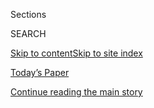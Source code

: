<div id="app">

<div>

<div class="NYTAppHideMasthead css-1r6wvpq e1suatyy0">

<div class="section css-ui9rw0 e1suatyy2">

<div class="css-eph4ug er09x8g0">

<div class="css-6n7j50">

</div>

<span class="css-1dv1kvn">Sections</span>

<div class="css-10488qs">

<span class="css-1dv1kvn">SEARCH</span>

</div>

[Skip to content](#site-content)[Skip to site
index](#site-index)

</div>

<div class="css-10698na e1huz5gh0">

</div>

</div>

<div id="masthead-bar-one" class="section hasLinks css-15hmgas e1csuq9d3">

<div class="css-uqyvli e1csuq9d0">

</div>

<div class="css-1uqjmks e1csuq9d1">

</div>

<div class="css-9e9ivx">

[](https://myaccount.nytimes.com/auth/login?response_type=cookie&client_id=vi)

</div>

<div class="css-1bvtpon e1csuq9d2">

[Today’s Paper](https://www.nytimes.com/section/todayspaper)

</div>

</div>

</div>

</div>

<div data-aria-hidden="false">

<div id="site-content" data-role="main">

<div id="top-wrapper" class="css-15p45cc eaca97t0" type="top">

<div id="top-slug" class="css-19x0jxb eaca97t1" hidden="">

Advertisement

</div>

[Continue reading the main
story](#after-top)

<div class="ad top-wrapper" style="text-align:center;height:100%;display:block;min-height:90px">

<div id="top" class="place-ad" data-position="top" data-size-key="top">

</div>

</div>

<div id="after-top">

</div>

</div>

<div id="byline" class="section css-15h4p1b e9abtgs0">

<div class="css-1j21atc e1svk9qx1">

<div class="css-nfcc9b e1svk9qx3">

<div class="css-vl9dhg e1svk9qx5">

<div class="css-1nrhkj6 e1svk9qx6">

# Keith Collins

</div>

## <span></span>

Keith Collins is a story editor on the Business desk at The New York
Times, specializing in visual storytelling.

</div>

</div>

</div>

<div>

<div id="mid1-wrapper" class="css-1mn4oms eaca97t0" type="rank">

<div id="mid1-slug" class="css-1tag3rd eaca97t1">

Advertisement

</div>

[Continue reading the main
story](#after-mid1)

<div id="mid1" class="ad mid1-wrapper" style="text-align:center;height:100%;display:block">

</div>

<div id="after-mid1">

</div>

</div>

</div>

<div class="css-185go5a e1o5byef0">

<div class="css-15cbhtu">

  - [Latest](#stream-panel)
  - <span class="css-6n7j50">Search</span>
    <div class="control">
    <div class="label-container css-1dv1kvn">
    Search
    </div>
    <div class="css-wm4t3d">
    **<span id="clear-search-input" class="css-1dv1kvn">Clear this text
    input</span>
    </div>
    </div>
    <span class="css-1iovbfw"></span>

<div id="stream-panel" class="section css-8msx5b e1jz0cab1">

<div class="css-13mho3u">

1.  
    
    <div class="css-1cp3ece">
    
    <div class="css-1l4spti">
    
    [](/interactive/2020/07/23/us/coronavirus-hospitalizations-us.html)
    
    <div class="css-79elbk">
    
    ![](https://static01.nyt.com/images/2020/07/22/us/coronavirus-hospitalizations-us-promo-1595468186958/coronavirus-hospitalizations-us-promo-1595468186958-thumbWide-v9.png?quality=75&auto=webp&disable=upscale)
    
    </div>
    
    ## Where the Virus Is Sending People to Hospitals
    
    New data from nearly 50 cities shows the number of people
    hospitalized with coronavirus is rising in a wide expanse of hot
    spots around the country.
    
    <div class="css-1nqbnmb ea5icrr0">
    
    By <span class="css-1n7hynb">Lazaro Gamio, Sarah Mervosh
    <span>and</span> Keith
    Collins</span>
    
    </div>
    
    </div>
    
    <div class="css-1lc2l26 e1xfvim33">
    
    </div>
    
    </div>

2.  
    
    <div class="css-1cp3ece">
    
    <div class="css-1l4spti">
    
    [](/interactive/2020/us/coronavirus-testing.html)
    
    <div class="css-79elbk">
    
    ![](https://static01.nyt.com/images/2020/07/09/us/coronavirus-testing-promo-1594341213685/coronavirus-testing-promo-1594341213685-thumbWide-v30.png?quality=75&auto=webp&disable=upscale)
    
    </div>
    
    ## Is Your State Doing Enough Coronavirus Testing?
    
    The number of daily coronavirus tests conducted in the United States
    is only 41 percent of the level necessary to mitigate the spread of
    the virus, according to estimates by researchers at the Harvard
    Global Health Institute.
    
    <div class="css-1nqbnmb ea5icrr0">
    
    By <span class="css-1n7hynb">Keith
    Collins</span>
    
    </div>
    
    </div>
    
    <div class="css-1lc2l26 e1xfvim33">
    
    </div>
    
    </div>

3.  
    
    <div class="css-1cp3ece">
    
    <div class="css-1l4spti">
    
    [](/interactive/2020/05/12/us/coronavirus-testing-white-house.html)
    
    <div class="css-79elbk">
    
    ![](https://static01.nyt.com/images/2020/05/12/autossell/poster-promo-3/poster-promo-3-thumbWide.jpg?quality=75&auto=webp&disable=upscale)
    
    </div>
    
    ## The White House Uses This Device for Virus Testing. Some Results Might Be False.
    
    Racing to contain an outbreak in the White House, the Trump
    administration is testing staff members with a machine that can
    produce fast results, but it was found in a new study to sometimes
    miss infections.
    
    <div class="css-1nqbnmb ea5icrr0">
    
    By <span class="css-1n7hynb">Jeremy White <span>and</span> Keith
    Collins</span>
    
    </div>
    
    </div>
    
    <div class="css-1lc2l26 e1xfvim33">
    
    </div>
    
    </div>

4.  
    
    <div class="css-1cp3ece">
    
    <div class="css-1l4spti">
    
    [](/interactive/2020/05/07/us/coronavirus-states-reopen-criteria.html)
    
    <div class="css-79elbk">
    
    ![](https://static01.nyt.com/images/2020/05/07/us/coronavirus-states-reopen-criteria-promo-1588830826006/coronavirus-states-reopen-criteria-promo-1588830826006-thumbWide-v2.jpg?quality=75&auto=webp&disable=upscale)
    
    </div>
    
    ## Most States That Are Reopening Fail to Meet White House Guidelines
    
    While the Trump administration’s recommendation ultimately leaves
    states’ fates to governors, most reopening states fail to meet the
    criteria for a downward trend in reported coronavirus cases.
    
    <div class="css-1nqbnmb ea5icrr0">
    
    By <span class="css-1n7hynb">Keith Collins <span>and</span> Lauren
    Leatherby</span>
    
    </div>
    
    </div>
    
    <div class="css-1lc2l26 e1xfvim33">
    
    </div>
    
    </div>

5.  
    
    <div class="css-1cp3ece">
    
    <div class="css-1l4spti">
    
    [](/interactive/2020/04/17/us/coronavirus-testing-states.html)
    
    <div class="css-79elbk">
    
    ![](https://static01.nyt.com/images/2020/04/17/us/coronavirus-testing-states-promo-1587163422882/coronavirus-testing-states-promo-1587163422882-thumbWide-v4.png?quality=75&auto=webp&disable=upscale)
    
    </div>
    
    ## Coronavirus Testing Needs to Triple Before the U.S. Can Reopen, Experts Say
    
    As some governors look to ease coronavirus restrictions, public
    health experts say the country needs at least half a million tests
    per day to safely reopen.
    
    <div class="css-1nqbnmb ea5icrr0">
    
    By <span class="css-1n7hynb">Keith
    Collins</span>
    
    </div>
    
    </div>
    
    <div class="css-1lc2l26 e1xfvim33">
    
    </div>
    
    </div>

6.  
    
    <div class="css-1cp3ece">
    
    <div class="css-1l4spti">
    
    [](/interactive/2020/04/01/business/coronavirus-gun-sales.html)
    
    <div class="css-79elbk">
    
    ![](https://static01.nyt.com/images/2020/04/01/us/coronavirus-gun-sales-promo-1585789911452/coronavirus-gun-sales-promo-1585789911452-thumbWide.png?quality=75&auto=webp&disable=upscale)
    
    </div>
    
    ## About 2 Million Guns Were Sold in the U.S. as Virus Fears Spread
    
    Americans bought about two million guns last month, according to a
    New York Times analysis of federal data.
    
    <div class="css-1nqbnmb ea5icrr0">
    
    By <span class="css-1n7hynb">Keith Collins <span>and</span> David
    Yaffe-Bellany</span>
    
    </div>
    
    </div>
    
    <div class="css-1lc2l26 e1xfvim33">
    
    </div>
    
    </div>

7.  
    
    <div class="css-1cp3ece">
    
    <div class="css-1l4spti">
    
    [](/interactive/2020/03/19/world/coronavirus-flatten-the-curve-countries.html)
    
    <div class="css-79elbk">
    
    ![](https://static01.nyt.com/images/2020/03/19/us/coronavirus-flatten-the-curve-countries-promo-1584592592793/coronavirus-flatten-the-curve-countries-promo-1584592592793-thumbWide-v6.png?quality=75&auto=webp&disable=upscale)
    
    </div>
    
    ## Which Country Has Flattened the Curve for the Coronavirus?
    
    These charts show the trajectory of the coronavirus pandemic in each
    country. New cases have dwindled in China and South Korea, but the
    virus continues to spread rapidly in most of the world.
    
    <div class="css-1nqbnmb ea5icrr0">
    
    By <span class="css-1n7hynb">K.K. Rebecca Lai <span>and</span> Keith
    Collins</span>
    
    </div>
    
    </div>
    
    <div class="css-1lc2l26 e1xfvim33">
    
    </div>
    
    </div>

8.  
    
    <div class="css-1cp3ece">
    
    <div class="css-1l4spti">
    
    [](/interactive/2020/02/25/us/elections/debate-speaking-time.html)
    
    <div class="css-79elbk">
    
    ![](https://static01.nyt.com/images/2020/02/24/us/debate-speaking-time-promo-1582580062142/debate-speaking-time-promo-1582580062142-thumbWide-v2.jpg?quality=75&auto=webp&disable=upscale)
    
    </div>
    
    ## Which Candidates Got the Most Speaking Time in the Democratic Debate
    
    Sanders, Bloomberg and Klobuchar led the seven candidates onstage.
    
    <div class="css-1nqbnmb ea5icrr0">
    
    By <span class="css-1n7hynb">Weiyi Cai, Keith Collins
    <span>and</span> Lauren
    Leatherby</span>
    
    </div>
    
    </div>
    
    <div class="css-1lc2l26 e1xfvim33">
    
    </div>
    
    </div>

9.  
    
    <div class="css-1cp3ece">
    
    <div class="css-1l4spti">
    
    [](/interactive/2020/02/24/us/politics/nevada-democratic-caucus-errors.html)
    
    <div class="css-79elbk">
    
    ![](https://static01.nyt.com/images/2020/02/21/us/politics/nevada-democratic-caucus-errors-1582574913865/nevada-democratic-caucus-errors-1582574913865-thumbWide.jpg?quality=75&auto=webp&disable=upscale)
    
    </div>
    
    ## Nevada Caucuses Repeat Errors of Iowa Contest
    
    After the final results were released, the Nevada State Democratic
    Party chairman said the state should consider shifting to a primary
    process.
    
    <div class="css-1nqbnmb ea5icrr0">
    
    By <span class="css-1n7hynb">Keith Collins, Denise Lu
    <span>and</span> Charlie Smart</span>
    
    </div>
    
    </div>
    
    <div class="css-1lc2l26 e1xfvim33">
    
    </div>
    
    </div>

10. 
    
    <div class="css-1cp3ece">
    
    <div class="css-1l4spti">
    
    [](/live/2020/nevada-caucus-02-22/how-caucuses-work)
    
    ## How the caucuses should work, and what could go wrong.
    
    <div class="css-1nqbnmb ea5icrr0">
    
    By <span class="css-1n7hynb">Keith Collins <span>and</span> Larry
    Buchanan</span>
    
    </div>
    
    </div>
    
    <div class="css-1lc2l26 e1xfvim33">
    
    </div>
    
    </div>

<div class="css-13mho3u">

<div class="css-1t62hi8">

<div class="css-1stvaey">

Show
More

<div>

<div style="border:0;clip:rect(0 0 0 0);height:1px;margin:-1px;overflow:hidden;white-space:nowrap;padding:0;width:1px;position:absolute" data-role="log" data-aria-live="assertive">

</div>

<div style="border:0;clip:rect(0 0 0 0);height:1px;margin:-1px;overflow:hidden;white-space:nowrap;padding:0;width:1px;position:absolute" data-role="log" data-aria-live="assertive">

</div>

<div style="border:0;clip:rect(0 0 0 0);height:1px;margin:-1px;overflow:hidden;white-space:nowrap;padding:0;width:1px;position:absolute" data-role="log" data-aria-live="polite">

</div>

<div style="border:0;clip:rect(0 0 0 0);height:1px;margin:-1px;overflow:hidden;white-space:nowrap;padding:0;width:1px;position:absolute" data-role="log" data-aria-live="polite">

</div>

</div>

</div>

</div>

</div>

</div>

<div class="css-g6hk37 supplemental">

<div id="mid2-wrapper" class="css-10wkyv7 eaca97t0" type="lede">

<div id="mid2-slug" class="css-1tag3rd eaca97t1">

Advertisement

</div>

[Continue reading the main
story](#after-mid2)

<div id="mid2" class="ad mid2-wrapper" style="text-align:center;height:100%;display:block;min-height:250px">

</div>

<div id="after-mid2">

</div>

</div>

## Follow Elsewhere

<div class="module-body">

  - [**<span data-aria-hidden="true">collinskeith</span><span class="css-1dv1kvn">twitter
    page for collinskeith</span>](https://twitter.com/collinskeith)

</div>

## Feedback? Questions?

<div class="css-hftqp3">

Include your name, the article headline, and your message.

</div>

Email Author

</div>

</div>

</div>

</div>

</div>

</div>

## Site Index

<div>

</div>

## Site Information Navigation

  - [© <span>2020</span> <span>The New York Times
    Company</span>](https://help.nytimes.com/hc/en-us/articles/115014792127-Copyright-notice)

<!-- end list -->

  - [NYTCo](https://www.nytco.com/)
  - [Contact
    Us](https://help.nytimes.com/hc/en-us/articles/115015385887-Contact-Us)
  - [Work with us](https://www.nytco.com/careers/)
  - [Advertise](https://nytmediakit.com/)
  - [T Brand Studio](http://www.tbrandstudio.com/)
  - [Your Ad
    Choices](https://www.nytimes.com/privacy/cookie-policy#how-do-i-manage-trackers)
  - [Privacy](https://www.nytimes.com/privacy)
  - [Terms of
    Service](https://help.nytimes.com/hc/en-us/articles/115014893428-Terms-of-service)
  - [Terms of
    Sale](https://help.nytimes.com/hc/en-us/articles/115014893968-Terms-of-sale)
  - [Site
    Map](https://spiderbites.nytimes.com)
  - [Help](https://help.nytimes.com/hc/en-us)
  - [Subscriptions](https://www.nytimes.com/subscription?campaignId=37WXW)

</div>

</div>

